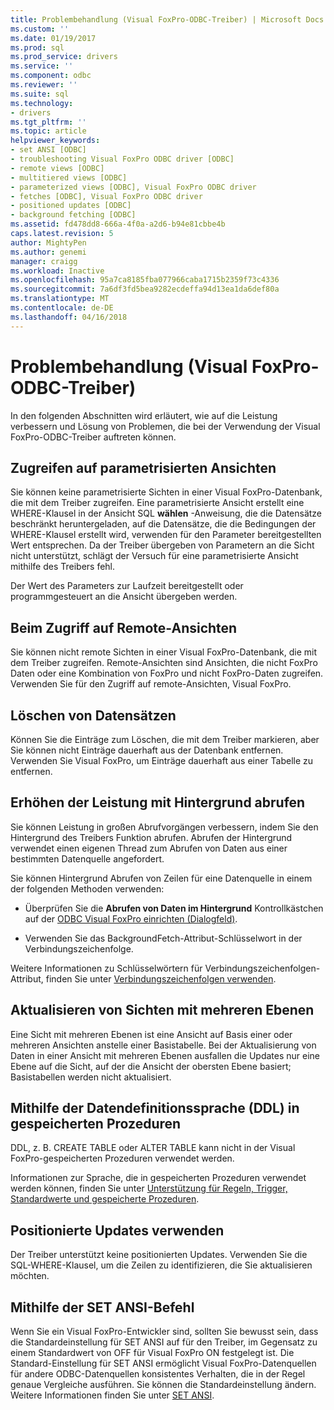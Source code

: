 ```yaml
---
title: Problembehandlung (Visual FoxPro-ODBC-Treiber) | Microsoft Docs
ms.custom: ''
ms.date: 01/19/2017
ms.prod: sql
ms.prod_service: drivers
ms.service: ''
ms.component: odbc
ms.reviewer: ''
ms.suite: sql
ms.technology:
- drivers
ms.tgt_pltfrm: ''
ms.topic: article
helpviewer_keywords:
- set ANSI [ODBC]
- troubleshooting Visual FoxPro ODBC driver [ODBC]
- remote views [ODBC]
- multitiered views [ODBC]
- parameterized views [ODBC], Visual FoxPro ODBC driver
- fetches [ODBC], Visual FoxPro ODBC driver
- positioned updates [ODBC]
- background fetching [ODBC]
ms.assetid: fd478dd8-666a-4f0a-a2d6-b94e81cbbe4b
caps.latest.revision: 5
author: MightyPen
ms.author: genemi
manager: craigg
ms.workload: Inactive
ms.openlocfilehash: 95a7ca8185fba077966caba1715b2359f73c4336
ms.sourcegitcommit: 7a6df3fd5bea9282ecdeffa94d13ea1da6def80a
ms.translationtype: MT
ms.contentlocale: de-DE
ms.lasthandoff: 04/16/2018
---
```

# <a name="troubleshooting-visual-foxpro-odbc-driver"></a>Problembehandlung (Visual FoxPro-ODBC-Treiber)
In den folgenden Abschnitten wird erläutert, wie auf die Leistung verbessern und Lösung von Problemen, die bei der Verwendung der Visual FoxPro-ODBC-Treiber auftreten können.  
  
## <a name="accessing-parameterized-views"></a>Zugreifen auf parametrisierten Ansichten  
 Sie können keine parametrisierte Sichten in einer Visual FoxPro-Datenbank, die mit dem Treiber zugreifen. Eine parametrisierte Ansicht erstellt eine WHERE-Klausel in der Ansicht SQL **wählen** -Anweisung, die die Datensätze beschränkt heruntergeladen, auf die Datensätze, die die Bedingungen der WHERE-Klausel erstellt wird, verwenden für den Parameter bereitgestellten Wert entsprechen. Da der Treiber übergeben von Parametern an die Sicht nicht unterstützt, schlägt der Versuch für eine parametrisierte Ansicht mithilfe des Treibers fehl.  
  
 Der Wert des Parameters zur Laufzeit bereitgestellt oder programmgesteuert an die Ansicht übergeben werden.  
  
## <a name="accessing-remote-views"></a>Beim Zugriff auf Remote-Ansichten  
 Sie können nicht remote Sichten in einer Visual FoxPro-Datenbank, die mit dem Treiber zugreifen. Remote-Ansichten sind Ansichten, die nicht FoxPro Daten oder eine Kombination von FoxPro und nicht FoxPro-Daten zugreifen. Verwenden Sie für den Zugriff auf remote-Ansichten, Visual FoxPro.  
  
## <a name="deleting-records"></a>Löschen von Datensätzen  
 Können Sie die Einträge zum Löschen, die mit dem Treiber markieren, aber Sie können nicht Einträge dauerhaft aus der Datenbank entfernen. Verwenden Sie Visual FoxPro, um Einträge dauerhaft aus einer Tabelle zu entfernen.  
  
## <a name="increasing-performance-using-background-fetching"></a>Erhöhen der Leistung mit Hintergrund abrufen  
 Sie können Leistung in großen Abrufvorgängen verbessern, indem Sie den Hintergrund des Treibers Funktion abrufen. Abrufen der Hintergrund verwendet einen eigenen Thread zum Abrufen von Daten aus einer bestimmten Datenquelle angefordert.  
  
 Sie können Hintergrund Abrufen von Zeilen für eine Datenquelle in einem der folgenden Methoden verwenden:  
  
-   Überprüfen Sie die **Abrufen von Daten im Hintergrund** Kontrollkästchen auf der [ODBC Visual FoxPro einrichten (Dialogfeld)](../../odbc/microsoft/odbc-visual-foxpro-setup-dialog-box.md).  
  
-   Verwenden Sie das BackgroundFetch-Attribut-Schlüsselwort in der Verbindungszeichenfolge.  
  
 Weitere Informationen zu Schlüsselwörtern für Verbindungszeichenfolgen-Attribut, finden Sie unter [Verbindungszeichenfolgen verwenden](../../odbc/microsoft/using-connection-strings.md).  
  
## <a name="updating-multitiered-views"></a>Aktualisieren von Sichten mit mehreren Ebenen  
 Eine Sicht mit mehreren Ebenen ist eine Ansicht auf Basis einer oder mehreren Ansichten anstelle einer Basistabelle. Bei der Aktualisierung von Daten in einer Ansicht mit mehreren Ebenen ausfallen die Updates nur eine Ebene auf die Sicht, auf der die Ansicht der obersten Ebene basiert; Basistabellen werden nicht aktualisiert.  
  
## <a name="using-data-definition-language-ddl-in-stored-procedures"></a>Mithilfe der Datendefinitionssprache (DDL) in gespeicherten Prozeduren  
 DDL, z. B. CREATE TABLE oder ALTER TABLE kann nicht in der Visual FoxPro-gespeicherten Prozeduren verwendet werden.  
  
 Informationen zur Sprache, die in gespeicherten Prozeduren verwendet werden können, finden Sie unter [Unterstützung für Regeln, Trigger, Standardwerte und gespeicherte Prozeduren](../../odbc/microsoft/support-rules-triggers-defaults-stored-procedures-visual-foxpro-odbc-driver.md).  
  
## <a name="using-positioned-updates"></a>Positionierte Updates verwenden  
 Der Treiber unterstützt keine positionierten Updates. Verwenden Sie die SQL-WHERE-Klausel, um die Zeilen zu identifizieren, die Sie aktualisieren möchten.  
  
## <a name="using-the-set-ansi-command"></a>Mithilfe der SET ANSI-Befehl  
 Wenn Sie ein Visual FoxPro-Entwickler sind, sollten Sie bewusst sein, dass die Standardeinstellung für SET ANSI auf für den Treiber, im Gegensatz zu einem Standardwert von OFF für Visual FoxPro ON festgelegt ist. Die Standard-Einstellung für SET ANSI ermöglicht Visual FoxPro-Datenquellen für andere ODBC-Datenquellen konsistentes Verhalten, die in der Regel genaue Vergleiche ausführen. Sie können die Standardeinstellung ändern. Weitere Informationen finden Sie unter [SET ANSI](../../odbc/microsoft/set-ansi-command.md).
